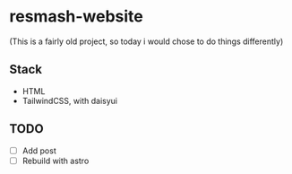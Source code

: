 # resmash-website

(This is a fairly old project, so today i would chose to do things differently)

## Stack

- HTML
- TailwindCSS, with daisyui

## TODO

- [ ] Add post
- [ ] Rebuild with astro
